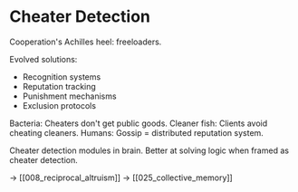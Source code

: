 # Cheater Detection

Cooperation's Achilles heel: freeloaders.

Evolved solutions:
- Recognition systems
- Reputation tracking
- Punishment mechanisms
- Exclusion protocols

Bacteria: Cheaters don't get public goods.
Cleaner fish: Clients avoid cheating cleaners.
Humans: Gossip = distributed reputation system.

Cheater detection modules in brain.
Better at solving logic when framed as cheater detection.

→ [[008_reciprocal_altruism]]
→ [[025_collective_memory]]